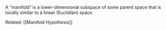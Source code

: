 
 A “manifold” is a lower-dimensional subspace of some parent space that is
locally similar to a linear (Euclidian) space

Related:
[[Manifold Hypothesis]]